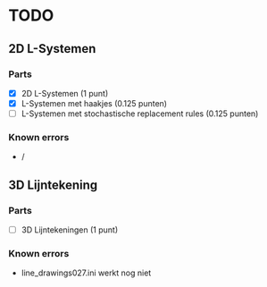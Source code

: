 # TODO

## 2D L-Systemen
### Parts
- [x] 2D L-Systemen (1 punt)
- [x] L-Systemen met haakjes (0.125 punten)
- [ ] L-Systemen met stochastische replacement rules (0.125 punten)
### Known errors
- /

## 3D Lijntekening
### Parts
- [ ] 3D Lijntekeningen (1 punt)
### Known errors
- line_drawings027.ini werkt nog niet
